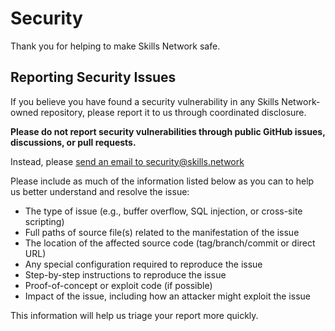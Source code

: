 # Security

Thank you for helping to make Skills Network safe.

##  Reporting Security Issues


If you believe you have found a security vulnerability in any Skills Network-owned repository, please report it to us through coordinated disclosure.

**Please do not report security vulnerabilities through public GitHub issues, discussions, or pull requests.**

Instead, please [send an email to security@skills.network](mailto:security@skills.network)

Please include as much of the information listed below as you can to help us better understand and resolve the issue:

  * The type of issue (e.g., buffer overflow, SQL injection, or cross-site scripting)
  * Full paths of source file(s) related to the manifestation of the issue
  * The location of the affected source code (tag/branch/commit or direct URL)
  * Any special configuration required to reproduce the issue
  * Step-by-step instructions to reproduce the issue
  * Proof-of-concept or exploit code (if possible)
  * Impact of the issue, including how an attacker might exploit the issue

This information will help us triage your report more quickly.
